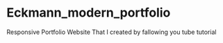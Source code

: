 # Eckmann_modern_portfolio
Responsive Portfolio Website That I created by fallowing you tube tutorial
